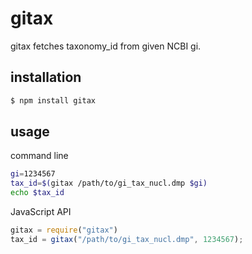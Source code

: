 gitax
==========
gitax fetches taxonomy_id from given NCBI gi.

installation
----------------
```bash
$ npm install gitax
```

usage
-------------
command line
```bash
gi=1234567
tax_id=$(gitax /path/to/gi_tax_nucl.dmp $gi)
echo $tax_id
```

JavaScript API
```js
gitax = require("gitax")
tax_id = gitax("/path/to/gi_tax_nucl.dmp", 1234567);
```
